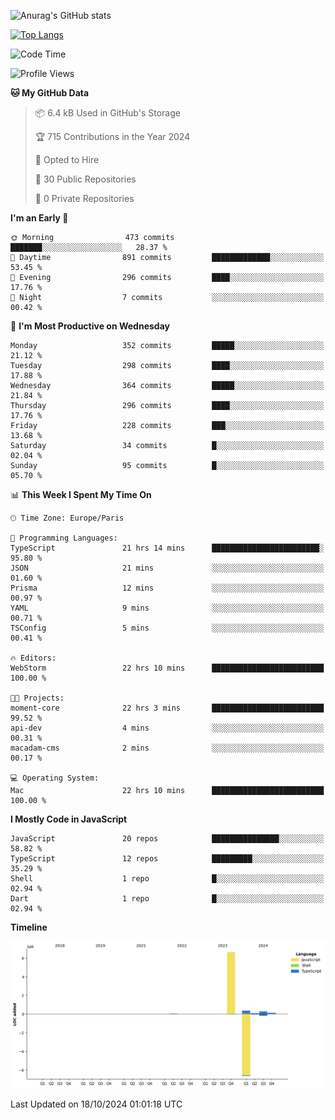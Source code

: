 ![Anurag's GitHub stats](https://github-readme-stats.vercel.app/api?username=sufiane&theme=dark&show_icons=true&count_private=true)


[![Top Langs](https://github-readme-stats.vercel.app/api/top-langs/?username=sufiane&layout=compact)](https://github.com/anuraghazra/github-readme-stats)

<!--START_SECTION:waka-->
![Code Time](http://img.shields.io/badge/Code%20Time-1%2C402%20hrs%2052%20mins-blue)

![Profile Views](http://img.shields.io/badge/Profile%20Views-0-blue)

**🐱 My GitHub Data** 

> 📦 6.4 kB Used in GitHub's Storage 
 > 
> 🏆 715 Contributions in the Year 2024
 > 
> 💼 Opted to Hire
 > 
> 📜 30 Public Repositories 
 > 
> 🔑 0 Private Repositories 
 > 
**I'm an Early 🐤** 

```text
🌞 Morning                473 commits         ███████░░░░░░░░░░░░░░░░░░   28.37 % 
🌆 Daytime                891 commits         █████████████░░░░░░░░░░░░   53.45 % 
🌃 Evening                296 commits         ████░░░░░░░░░░░░░░░░░░░░░   17.76 % 
🌙 Night                  7 commits           ░░░░░░░░░░░░░░░░░░░░░░░░░   00.42 % 
```
📅 **I'm Most Productive on Wednesday** 

```text
Monday                   352 commits         █████░░░░░░░░░░░░░░░░░░░░   21.12 % 
Tuesday                  298 commits         ████░░░░░░░░░░░░░░░░░░░░░   17.88 % 
Wednesday                364 commits         █████░░░░░░░░░░░░░░░░░░░░   21.84 % 
Thursday                 296 commits         ████░░░░░░░░░░░░░░░░░░░░░   17.76 % 
Friday                   228 commits         ███░░░░░░░░░░░░░░░░░░░░░░   13.68 % 
Saturday                 34 commits          █░░░░░░░░░░░░░░░░░░░░░░░░   02.04 % 
Sunday                   95 commits          █░░░░░░░░░░░░░░░░░░░░░░░░   05.70 % 
```


📊 **This Week I Spent My Time On** 

```text
🕑︎ Time Zone: Europe/Paris

💬 Programming Languages: 
TypeScript               21 hrs 14 mins      ████████████████████████░   95.80 % 
JSON                     21 mins             ░░░░░░░░░░░░░░░░░░░░░░░░░   01.60 % 
Prisma                   12 mins             ░░░░░░░░░░░░░░░░░░░░░░░░░   00.97 % 
YAML                     9 mins              ░░░░░░░░░░░░░░░░░░░░░░░░░   00.71 % 
TSConfig                 5 mins              ░░░░░░░░░░░░░░░░░░░░░░░░░   00.41 % 

🔥 Editors: 
WebStorm                 22 hrs 10 mins      █████████████████████████   100.00 % 

🐱‍💻 Projects: 
moment-core              22 hrs 3 mins       █████████████████████████   99.52 % 
api-dev                  4 mins              ░░░░░░░░░░░░░░░░░░░░░░░░░   00.31 % 
macadam-cms              2 mins              ░░░░░░░░░░░░░░░░░░░░░░░░░   00.17 % 

💻 Operating System: 
Mac                      22 hrs 10 mins      █████████████████████████   100.00 % 
```

**I Mostly Code in JavaScript** 

```text
JavaScript               20 repos            ███████████████░░░░░░░░░░   58.82 % 
TypeScript               12 repos            █████████░░░░░░░░░░░░░░░░   35.29 % 
Shell                    1 repo              █░░░░░░░░░░░░░░░░░░░░░░░░   02.94 % 
Dart                     1 repo              █░░░░░░░░░░░░░░░░░░░░░░░░   02.94 % 
```



**Timeline**

![Lines of Code chart](https://raw.githubusercontent.com/Sufiane/Sufiane/main/assets/bar_graph.png)


 Last Updated on 18/10/2024 01:01:18 UTC
<!--END_SECTION:waka-->


<!--
**Sufiane/sufiane** is a ✨ _special_ ✨ repository because its `README.md` (this file) appears on your GitHub profile.

Here are some ideas to get you started:

- 🔭 I’m currently working on ...
- 🌱 I’m currently learning ...
- 👯 I’m looking to collaborate on ...
- 🤔 I’m looking for help with ...
- 💬 Ask me about ...
- 📫 How to reach me: ...
- 😄 Pronouns: ...
- ⚡ Fun fact: ...
-->

